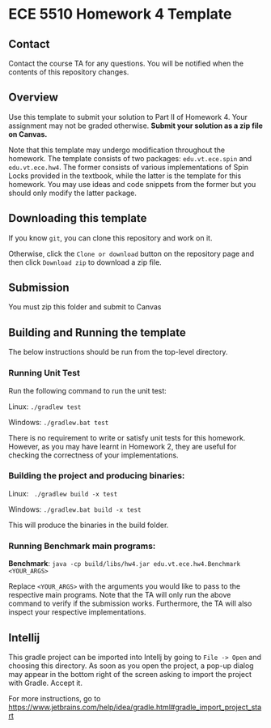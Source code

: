 # ECE 5510 Homework 4 Template

## Contact

Contact the course TA for any questions. You will be notified when the contents of this repository changes.

## Overview

Use this template to submit your solution to Part II of Homework 4. 
Your assignment may not be graded otherwise. 
**Submit your solution as a zip file on Canvas.** 

Note that this template may undergo modification throughout the homework. 
The template consists of two packages: `edu.vt.ece.spin` and `edu.vt.ece.hw4`. 
The former consists of various implementations of Spin Locks provided in the textbook, 
while the latter is the template for this homework. 
You may use ideas and code snippets from the former but you should only modify the latter package.

## Downloading this template

If you know `git`, you can clone this repository and work on it.

Otherwise, click the `Clone or download` button on the repository page and then click `Download zip` to download a zip file.   

## Submission

You must zip this folder and submit to Canvas

## Building and Running the template

The below instructions should be run from the top-level directory.

### Running Unit Test

Run the following command to run the unit test:

Linux: `./gradlew test`

Windows: `./gradlew.bat test`

There is no requirement to write or satisfy unit tests for this homework. 
However, as you may have learnt in Homework 2, they are useful for checking the correctness of your implementations. 

### Building the project and producing binaries:

Linux: ` ./gradlew build -x test`

Windows: `./gradlew.bat build -x test`

This will produce the binaries in the build folder.

### Running Benchmark main programs:

__Benchmark__:
`java -cp build/libs/hw4.jar edu.vt.ece.hw4.Benchmark <YOUR_ARGS>`

Replace `<YOUR_ARGS>` with the arguments you would like to pass to the respective main programs. 
Note that the TA will only run the above command to verify if the submission works. 
Furthermore, the TA will also inspect your respective implementations.

## Intellij

This gradle project can be imported into Intellj by going to `File -> Open` and choosing this directory. As soon as you open the project, a pop-up dialog may appear in the bottom right of the screen asking to import the project with Gradle. Accept it.

For more instructions, go to https://www.jetbrains.com/help/idea/gradle.html#gradle_import_project_start
